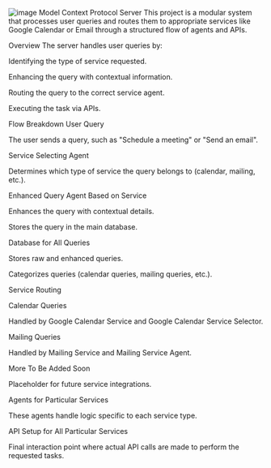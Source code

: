 ![image](https://github.com/user-attachments/assets/37e91a49-2314-422e-8fc4-e4726795692c)
Model Context Protocol Server
This project is a modular system that processes user queries and routes them to appropriate services like Google Calendar or Email through a structured flow of agents and APIs.

Overview
The server handles user queries by:

Identifying the type of service requested.

Enhancing the query with contextual information.

Routing the query to the correct service agent.

Executing the task via APIs.

Flow Breakdown
User Query

The user sends a query, such as "Schedule a meeting" or "Send an email".

Service Selecting Agent

Determines which type of service the query belongs to (calendar, mailing, etc.).

Enhanced Query Agent Based on Service

Enhances the query with contextual details.

Stores the query in the main database.

Database for All Queries

Stores raw and enhanced queries.

Categorizes queries (calendar queries, mailing queries, etc.).

Service Routing

Calendar Queries

Handled by Google Calendar Service and Google Calendar Service Selector.

Mailing Queries

Handled by Mailing Service and Mailing Service Agent.

More To Be Added Soon

Placeholder for future service integrations.

Agents for Particular Services

These agents handle logic specific to each service type.

API Setup for All Particular Services

Final interaction point where actual API calls are made to perform the requested tasks.

